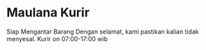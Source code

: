 # Maulana Kurir
Siap Mengantar Barang Dengan selamat, kami pastikan kalian tidak menyesal. Kurir on 07:00-17:00 wib
